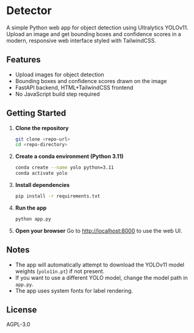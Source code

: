 # Detector
A simple Python web app for object detection using Ultralytics YOLOv11. Upload an image and get bounding boxes and confidence scores in a modern, responsive web interface styled with TailwindCSS.

## Features
- Upload images for object detection
- Bounding boxes and confidence scores drawn on the image
- FastAPI backend, HTML+TailwindCSS frontend
- No JavaScript build step required

## Getting Started

1. **Clone the repository**
   ```sh
   git clone <repo-url>
   cd <repo-directory>
   ```

2. **Create a conda environment (Python 3.11)**
   ```sh
   conda create --name yolo python=3.11
   conda activate yolo
   ```

3. **Install dependencies**
   ```sh
   pip install -r requirements.txt
   ```

4. **Run the app**
   ```sh
   python app.py
   ```

5. **Open your browser**
   Go to [http://localhost:8000](http://localhost:8000) to use the web UI.

## Notes
- The app will automatically attempt to download the YOLOv11 model weights (`yolo11n.pt`) if not present.
- If you want to use a different YOLO model, change the model path in `app.py`.
- The app uses system fonts for label rendering.

## License
AGPL-3.0
